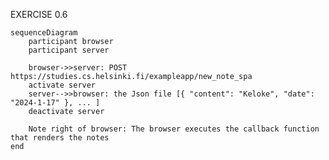 EXERCISE 0.6

    sequenceDiagram
        participant browser
        participant server
    
        browser->>server: POST https://studies.cs.helsinki.fi/exampleapp/new_note_spa
        activate server
        server-->>browser: the Json file [{ "content": "Keloke", "date": "2024-1-17" }, ... ]
        deactivate server
    
        Note right of browser: The browser executes the callback function that renders the notes
    end
    
